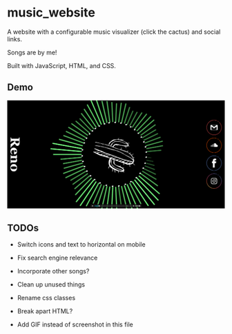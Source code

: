 # music_website

A website with a configurable music visualizer (click the cactus) and social links.

Songs are by me!

Built with JavaScript, HTML, and CSS.

## Demo

![demo.png](./demo.png)

## TODOs

- Switch icons and text to horizontal on mobile

- Fix search engine relevance
- Incorporate other songs?
- Clean up unused things
- Rename css classes
- Break apart HTML?
- Add GIF instead of screenshot in this file
